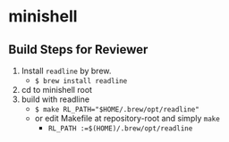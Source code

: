 # minishell

## Build Steps for Reviewer

1. Install `readline` by brew.
	- `$ brew install readline`
2. cd to minishell root
3. build with readline
	- `$ make RL_PATH="$HOME/.brew/opt/readline"`
	- or edit Makefile at repository-root and simply `make`
		- `RL_PATH :=$(HOME)/.brew/opt/readline`

